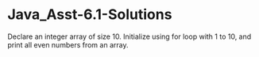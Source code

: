 # Java_Asst-6.1-Solutions
Declare an integer array of size 10. Initialize using for loop with 1 to 10, and print  all even numbers from an array. 
